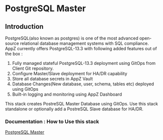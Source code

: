 # PostgreSQL Master

## Introduction

PostgreSQL(also known as postgres) is one of the most advanced open-source relational database management systems with SQL compliance. AppZ currently offers PostgreSQL-13.3 with following added features out of the box :

1. Fully managed stateful PostgreSQL-13.3 deployment using GitOps from Client Git repository.
1. Configure Master/Slave deployment for HA/DR capability
1. Store all database secrets in AppZ Vault
1. Database Changes(New database, user, schema, tables etc) deployed using GitOps
1. Built-in logging and monitoring using AppZ Dashboard

This stack creates PostreSQL Master Database using GitOps. Use this stack standalone or optionally add a PostreSQL Slave database for HA/DR.

### Documentation : How to Use this stack
[PostgreSQL Master](https://docs.ecloudcontrol.com/postgres-master/) 
